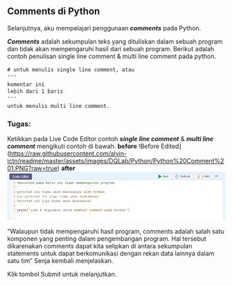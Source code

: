 ## Comments di Python

Selanjutnya, aku mempelajari penggunaan ***comments*** pada Python.


***Comments*** adalah sekumpulan teks yang dituliskan dalam sebuah program dan tidak akan mempengaruhi hasil dari sebuah program. Berikut adalah contoh penulisan single line comment & multi line comment pada python. 

```diff
# untuk menulis single line comment, atau 
'''
komentar ini
lebih dari 1 baris
''' 
untuk menulis multi line comment. 
```

### Tugas:
Ketikkan pada Live Code Editor contoh ***single line comment*** & ***multi line comment*** mengikuti contoh di bawah.
**before**
!Before Edited](https://raw.githubusercontent.com/alvin-ictn/readme/master/assets/images/DQLab/Python/Python%20Comment%201.PNG?raw=true)
**after**
![Edited Code](https://raw.githubusercontent.com/alvin-ictn/readme/master/assets/images/DQLab/Python/Python%20Comment%202.PNG?raw=true)

"Walaupun tidak mempengaruhi hasil program, comments adalah salah satu komponen yang penting dalam pengembangan program. Hal tersebut dikarenakan comments dapat kita selipkan di antara sekumpulan statements untuk dapat berkomunikasi dengan rekan data lainnya dalam satu tim” Senja kembali menjelaskan.

 

Klik tombol Submit untuk melanjutkan.